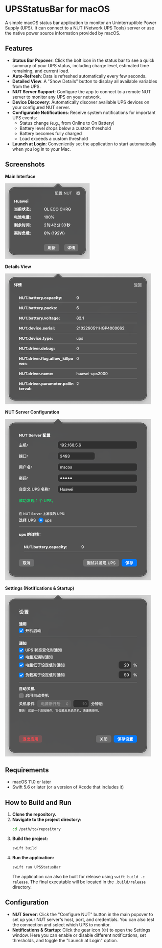 # UPSStatusBar for macOS

A simple macOS status bar application to monitor an Uninterruptible Power Supply (UPS). It can connect to a NUT (Network UPS Tools) server or use the native power source information provided by macOS.

## Features

- **Status Bar Popover**: Click the bolt icon in the status bar to see a quick summary of your UPS status, including charge level, estimated time remaining, and current load.
- **Auto-Refresh**: Data is refreshed automatically every few seconds.
- **Detailed View**: A "Show Details" button to display all available variables from the UPS.
- **NUT Server Support**: Configure the app to connect to a remote NUT server to monitor any UPS on your network.
- **Device Discovery**: Automatically discover available UPS devices on your configured NUT server.
- **Configurable Notifications**: Receive system notifications for important UPS events:
    - Status change (e.g., from Online to On Battery)
    - Battery level drops below a custom threshold
    - Battery becomes fully charged
    - Load exceeds a custom threshold
- **Launch at Login**: Conveniently set the application to start automatically when you log in to your Mac.

## Screenshots

**Main Interface**

![Main Interface](images/main.png)

**Details View**

![Details View](images/detail.png)

**NUT Server Configuration**

![NUT Server Configuration](images/nut.png)

**Settings (Notifications & Startup)**

![Settings](images/settings.png)

## Requirements

- macOS 11.0 or later
- Swift 5.6 or later (or a version of Xcode that includes it)

## How to Build and Run

1.  **Clone the repository.**
2.  **Navigate to the project directory:**
    ```bash
    cd /path/to/repository
    ```
3.  **Build the project:**
    ```bash
    swift build
    ```
4.  **Run the application:**
    ```bash
    swift run UPSStatusBar
    ```
    The application can also be built for release using `swift build -c release`. The final executable will be located in the `.build/release` directory.

## Configuration

- **NUT Server**: Click the "Configure NUT" button in the main popover to set up your NUT server's host, port, and credentials. You can also test the connection and select which UPS to monitor.
- **Notifications & Startup**: Click the gear icon (⚙️) to open the Settings window. Here you can enable or disable different notifications, set thresholds, and toggle the "Launch at Login" option.
